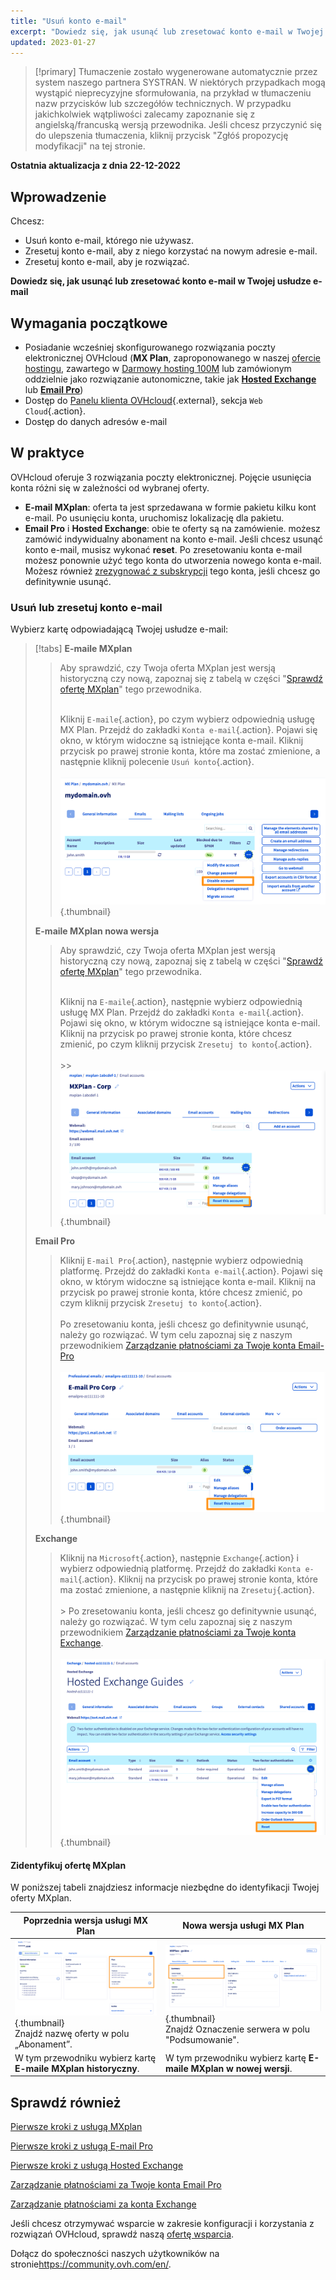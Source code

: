 ```yaml
---
title: "Usuń konto e-mail"
excerpt: "Dowiedz się, jak usunąć lub zresetować konto e-mail w Twojej usłudze e-mail"
updated: 2023-01-27
---
```


> [!primary]
> Tłumaczenie zostało wygenerowane automatycznie przez system naszego partnera SYSTRAN. W niektórych przypadkach mogą wystąpić nieprecyzyjne sformułowania, na przykład w tłumaczeniu nazw przycisków lub szczegółów technicznych. W przypadku jakichkolwiek wątpliwości zalecamy zapoznanie się z angielską/francuską wersją przewodnika. Jeśli chcesz przyczynić się do ulepszenia tłumaczenia, kliknij przycisk "Zgłóś propozycję modyfikacji" na tej stronie.
>

**Ostatnia aktualizacja z dnia 22-12-2022**

## Wprowadzenie

Chcesz:

- Usuń konto e-mail, którego nie używasz. 
- Zresetuj konto e-mail, aby z niego korzystać na nowym adresie e-mail. 
- Zresetuj konto e-mail, aby je rozwiązać.

**Dowiedz się, jak usunąć lub zresetować konto e-mail w Twojej usłudze e-mail**

## Wymagania początkowe

- Posiadanie wcześniej skonfigurowanego rozwiązania poczty elektronicznej OVHcloud (**MX Plan**, zaproponowanego w naszej [ofercie hostingu](https://www.ovhcloud.com/pl/web-hosting/), zawartego w [Darmowy hosting 100M](https://www.ovhcloud.com/pl/domains/free-web-hosting/) lub zamówionym oddzielnie jako rozwiązanie autonomiczne, takie jak [**Hosted Exchange**](https://www.ovhcloud.com/pl/emails/hosted-exchange/) lub [**Email Pro**](https://www.ovhcloud.com/pl/emails/email-pro/))
- Dostęp do [Panelu klienta OVHcloud](https://www.ovh.com/auth/?action=gotomanager&from=https://www.ovh.pl/&ovhSubsidiary=pl){.external}, sekcja `Web Cloud`{.action}.
- Dostęp do danych adresów e-mail

## W praktyce <a name="instructions"></a>

OVHcloud oferuje 3 rozwiązania poczty elektronicznej. Pojęcie usunięcia konta różni się w zależności od wybranej oferty.

- **E-mail MXplan**: oferta ta jest sprzedawana w formie pakietu kilku kont e-mail. Po usunięciu konta, uruchomisz lokalizację dla pakietu. 
- **Email Pro** i **Hosted Exchange**: obie te oferty są na zamówienie. możesz zamówić indywidualny abonament na konto e-mail. Jeśli chcesz usunąć konto e-mail, musisz wykonać **reset**. Po zresetowaniu konta e-mail możesz ponownie użyć tego konta do utworzenia nowego konta e-mail. Możesz również [zrezygnować z subskrypcji](/pages/web/microsoft-collaborative-solutions/manage_billing_exchange#usuwanie-kont) tego konta, jeśli chcesz go definitywnie usunąć.

### Usuń lub zresetuj konto e-mail

Wybierz kartę odpowiadającą Twojej usłudze e-mail:

> [!tabs]
> **E-maile MXplan**
>>
>> Aby sprawdzić, czy Twoja oferta MXplan jest wersją historyczną czy nową, zapoznaj się z tabelą w części "[Sprawdź ofertę MXplan](#whichmxplan)" tego przewodnika.<br><br>
>>
>> Kliknij `E-maile`{.action}, po czym wybierz odpowiednią usługę MX Plan. Przejdź do zakładki `Konta e-mail`{.action}. Pojawi się okno, w którym widoczne są istniejące konta e-mail. Kliknij przycisk <i class="icons-elipsis icons-border-rounded icons-masterbrand-blue"></i> po prawej stronie konta, które ma zostać zmienione, a następnie kliknij polecenie `Usuń konto`{.action}.<br><br>
>>![email](images/email-mxplan-legacy-reset.png){.thumbnail}<br>
>>
> **E-maile MXplan nowa wersja**
>>
>> Aby sprawdzić, czy Twoja oferta MXplan jest wersją historyczną czy nową, zapoznaj się z tabelą w części "[Sprawdź ofertę MXplan](#whichmxplan)" tego przewodnika.<br><br>
>>
>> Kliknij na `E-maile`{.action}, następnie wybierz odpowiednią usługę MX Plan. Przejdź do zakładki `Konta e-mail`{.action}. Pojawi się okno, w którym widoczne są istniejące konta e-mail. Kliknij na przycisk <i class="icons-elipsis icons-border-rounded icons-masterbrand-blue"></i> po prawej stronie konta, które chcesz zmienić, po czym kliknij przycisk `Zresetuj to konto`{.action}.<br><br>>>
>>![e-mail](images/email-mxplan-new-reset.png){.thumbnail}<br>
>>
> **Email Pro**
>>
>> Kliknij `E-mail Pro`{.action}, następnie wybierz odpowiednią platformę. Przejdź do zakładki `Konta e-mail`{.action}. Pojawi się okno, w którym widoczne są istniejące konta e-mail. Kliknij na przycisk <i class="icons-elipsis icons-border-rounded icons-masterbrand-blue"></i> po prawej stronie konta, które chcesz zmienić, po czym kliknij przycisk `Zresetuj to konto`{.action}.<br><br>
>> Po zresetowaniu konta, jeśli chcesz go definitywnie usunąć, należy go rozwiązać. W tym celu zapoznaj się z naszym przewodnikiem [Zarządzanie płatnościami za Twoje konta Email-Pro](/pages/web/emails-pro/manage_billing_emailpro)<br><br>
>>![email](images/emailpro-reset.png){.thumbnail}<br>
>>
> **Exchange**
>>
>> Kliknij na `Microsoft`{.action}, następnie `Exchange`{.action} i wybierz odpowiednią platformę. Przejdź do zakładki `Konta e-mail`{.action}. Kliknij na przycisk <i class="icons-elipsis icons-border-rounded icons-masterbrand-blue"></i> po prawej stronie konta, które ma zostać zmienione, a następnie kliknij na `Zresetuj`{.action}.<br><br>>
>> Po zresetowaniu konta, jeśli chcesz go definitywnie usunąć, należy go rozwiązać. W tym celu zapoznaj się z naszym przewodnikiem [Zarządzanie płatnościami za Twoje konta Exchange](/pages/web/microsoft-collaborative-solutions/manage_billing_exchange).<br><br>
>>![email](images/exchange-reset.png){.thumbnail}<br>
>>

#### Zidentyfikuj ofertę MXplan <a name="whichmxplan"></a>

W poniższej tabeli znajdziesz informacje niezbędne do identyfikacji Twojej oferty MXplan.

|Poprzednia wersja usługi MX Plan|Nowa wersja usługi MX Plan|
|---|---|
|![email](images/mxplan-starter-legacy-step1.png){.thumbnail}<br> Znajdź nazwę oferty w polu „Abonament”.|![email](images/mxplan-starter-new-step1.png){.thumbnail}<br>Znajdź Oznaczenie serwera w polu "Podsumowanie".|
|W tym przewodniku wybierz kartę **E-maile MXplan historyczny**.|W tym przewodniku wybierz kartę **E-maile MXplan w nowej wersji**.|<br>


## Sprawdź również

[Pierwsze kroki z usługą MXplan](/pages/web/emails/email_generalities)

[Pierwsze kroki z usługą E-mail Pro](/pages/web/emails-pro/first_config)

[Pierwsze kroki z usługą Hosted Exchange](/pages/web/microsoft-collaborative-solutions/exchange_starting_hosted)

[Zarządzanie płatnościami za Twoje konta Email Pro](/pages/web/microsoft-collaborative-solutions/manage_billing_exchange)

[Zarządzanie płatnościami za konta Exchange](/pages/web/microsoft-collaborative-solutions/manage_billing_exchange)

Jeśli chcesz otrzymywać wsparcie w zakresie konfiguracji i korzystania z rozwiązań OVHcloud, sprawdź naszą [ofertę wsparcia](https://www.ovhcloud.com/pl/support-levels/).

Dołącz do społeczności naszych użytkowników na stronie<https://community.ovh.com/en/>.
